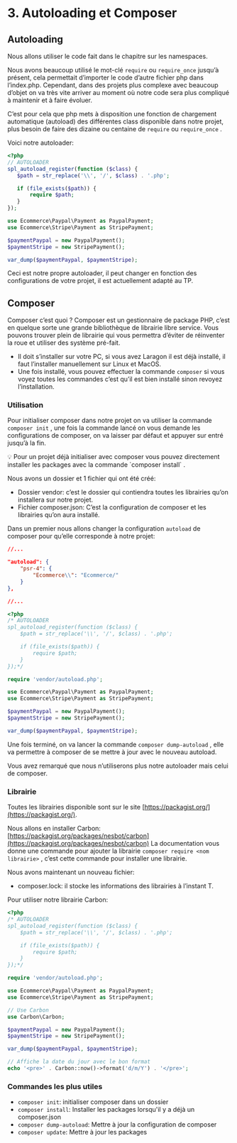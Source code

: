 # 3. Autoloading et Composer

## Autoloading

Nous allons utiliser le code fait dans le chapitre sur les namespaces.

Nous avons beaucoup utilisé le mot-clé `require` ou `require_once` jusqu’à présent, cela permettait d’importer le code d’autre fichier php dans l’index.php.
Cependant, dans des projets plus complexe avec beaucoup d’objet on va très vite arriver au moment où notre code sera plus compliqué à maintenir et à faire évoluer.

C’est pour cela que php mets à disposition une fonction de chargement automatique (autoload) des différentes class disponible dans notre projet, plus besoin de faire des dizaine ou centaine de `require` ou `require_once` .

Voici notre autoloader:

```php
<?php
// AUTOLOADER
spl_autoload_register(function ($class) {
   $path = str_replace('\\', '/', $class) . '.php';

   if (file_exists($path)) {
       require $path;
   }
});

use Ecommerce\Paypal\Payment as PaypalPayment;
use Ecommerce\Stripe\Payment as StripePayment;

$paymentPaypal = new PaypalPayment();
$paymentStripe = new StripePayment();

var_dump($paymentPaypal, $paymentStripe);
```

Ceci est notre propre autoloader, il peut changer en fonction des configurations de votre projet, il est actuellement adapté au TP.

## Composer

Composer c’est quoi ? Composer est un gestionnaire de package PHP, c’est en quelque sorte une grande bibliothèque de librairie libre service. Vous pouvons trouver plein de librairie qui vous permettra d’éviter de réinventer la roue et utiliser des système pré-fait.

- Il doit s’installer sur votre PC, si vous avez Laragon il est déjà installé, il faut l’installer manuellement sur Linux et MacOS.
- Une fois installé, vous pouvez effectuer la commande `composer` si vous voyez toutes les commandes c’est qu’il est bien installé sinon revoyez l’installation.

### Utilisation

Pour initialiser composer dans notre projet on va utiliser la commande `composer init` , une fois la commande lancé on vous demande les configurations de composer, on va laisser par défaut et appuyer sur entré jusqu’à la fin.

<aside>
💡 Pour un projet déjà initialiser avec composer vous pouvez directement installer les packages avec la commande `composer install` .

</aside>

Nous avons un dossier et 1 fichier qui ont été créé:

- Dossier vendor: c’est le dossier qui contiendra toutes les librairies qu’on installera sur notre projet.
- Fichier composer.json: C’est la configuration de composer et les librairies qu’on aura installé.

Dans un premier nous allons changer la configuration `autoload` de composer pour qu’elle corresponde à notre projet:

```json
//...

"autoload": {
    "psr-4": {
        "Ecommerce\\": "Ecommerce/"
    }
},

//...
```

```php
<?php
/* AUTOLOADER
spl_autoload_register(function ($class) {
    $path = str_replace('\\', '/', $class) . '.php';

    if (file_exists($path)) {
        require $path;
    }
});*/

require 'vendor/autoload.php';

use Ecommerce\Paypal\Payment as PaypalPayment;
use Ecommerce\Stripe\Payment as StripePayment;

$paymentPaypal = new PaypalPayment();
$paymentStripe = new StripePayment();

var_dump($paymentPaypal, $paymentStripe);
```

Une fois terminé, on va lancer la commande `composer dump-autoload` , elle va permettre à composer de se mettre à jour avec le nouveau autoload.

Vous avez remarqué que nous n’utiliserons plus notre autoloader mais celui de composer.

### Librairie

Toutes les librairies disponible sont sur le site [https://packagist.org/](https://packagist.org/).

Nous allons en installer Carbon: [https://packagist.org/packages/nesbot/carbon](https://packagist.org/packages/nesbot/carbon)
La documentation vous donne une commande pour ajouter la librairie `composer require <nom librairie>` , c’est cette commande pour installer une librairie.

Nous avons maintenant un nouveau fichier:

- composer.lock: il stocke les informations des librairies à l’instant T.

Pour utiliser notre librairie Carbon:

```php
<?php
/* AUTOLOADER
spl_autoload_register(function ($class) {
    $path = str_replace('\\', '/', $class) . '.php';

    if (file_exists($path)) {
        require $path;
    }
});*/

require 'vendor/autoload.php';

use Ecommerce\Paypal\Payment as PaypalPayment;
use Ecommerce\Stripe\Payment as StripePayment;

// Use Carbon
use Carbon\Carbon;

$paymentPaypal = new PaypalPayment();
$paymentStripe = new StripePayment();

var_dump($paymentPaypal, $paymentStripe);

// Affiche la date du jour avec le bon format
echo '<pre>' . Carbon::now()->format('d/m/Y') . '</pre>';
```
### Commandes les plus utiles

- `composer init`: initialiser composer dans un dossier
- `composer install`: Installer les packages lorsqu'il y a déjà un composer.json
- `composer dump-autoload`: Mettre à jour la configuration de composer
- `composer update`: Mettre à jour les packages